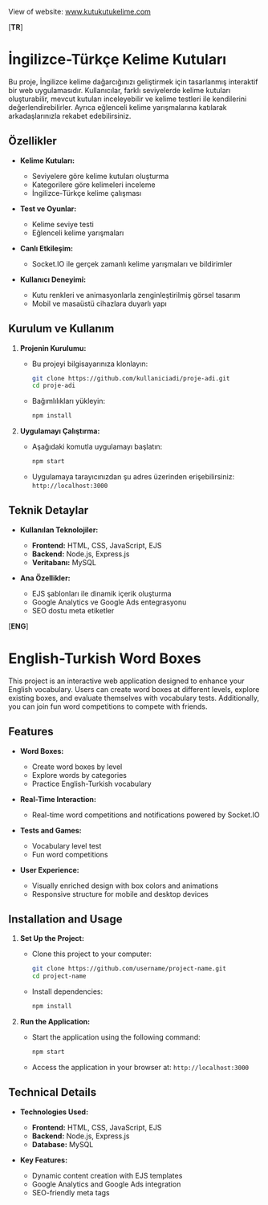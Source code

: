 View  of website:
www.kutukutukelime.com

[**TR**]
# İngilizce-Türkçe Kelime Kutuları

Bu proje, İngilizce kelime dağarcığınızı geliştirmek için tasarlanmış interaktif bir web uygulamasıdır. Kullanıcılar, farklı seviyelerde kelime kutuları oluşturabilir, mevcut kutuları inceleyebilir ve kelime testleri ile kendilerini değerlendirebilirler. Ayrıca eğlenceli kelime yarışmalarına katılarak arkadaşlarınızla rekabet edebilirsiniz.

## Özellikler

- **Kelime Kutuları:**
  - Seviyelere göre kelime kutuları oluşturma
  - Kategorilere göre kelimeleri inceleme
  - İngilizce-Türkçe kelime çalışması

- **Test ve Oyunlar:**
  - Kelime seviye testi
  - Eğlenceli kelime yarışmaları
 
- **Canlı Etkileşim:**
  - Socket.IO ile gerçek zamanlı kelime yarışmaları ve bildirimler

- **Kullanıcı Deneyimi:**
  - Kutu renkleri ve animasyonlarla zenginleştirilmiş görsel tasarım
  - Mobil ve masaüstü cihazlara duyarlı yapı

## Kurulum ve Kullanım

1. **Projenin Kurulumu:**
   - Bu projeyi bilgisayarınıza klonlayın:
     ```bash
     git clone https://github.com/kullaniciadi/proje-adi.git
     cd proje-adi
     ```
   - Bağımlılıkları yükleyin:
     ```bash
     npm install
     ```

2. **Uygulamayı Çalıştırma:**
   - Aşağıdaki komutla uygulamayı başlatın:
     ```bash
     npm start
     ```
   - Uygulamaya tarayıcınızdan şu adres üzerinden erişebilirsiniz: `http://localhost:3000`

## Teknik Detaylar

- **Kullanılan Teknolojiler:**
  - **Frontend:** HTML, CSS, JavaScript, EJS
  - **Backend:** Node.js, Express.js
  - **Veritabanı:** MySQL

- **Ana Özellikler:**
  - EJS şablonları ile dinamik içerik oluşturma
  - Google Analytics ve Google Ads entegrasyonu
  - SEO dostu meta etiketler


[**ENG**]

# English-Turkish Word Boxes

This project is an interactive web application designed to enhance your English vocabulary. Users can create word boxes at different levels, explore existing boxes, and evaluate themselves with vocabulary tests. Additionally, you can join fun word competitions to compete with friends.

## Features

- **Word Boxes:**
  - Create word boxes by level
  - Explore words by categories
  - Practice English-Turkish vocabulary

- **Real-Time Interaction:**
  - Real-time word competitions and notifications powered by Socket.IO

- **Tests and Games:**
  - Vocabulary level test
  - Fun word competitions

- **User Experience:**
  - Visually enriched design with box colors and animations
  - Responsive structure for mobile and desktop devices

## Installation and Usage

1. **Set Up the Project:**
   - Clone this project to your computer:
     ```bash
     git clone https://github.com/username/project-name.git
     cd project-name
     ```
   - Install dependencies:
     ```bash
     npm install
     ```

2. **Run the Application:**
   - Start the application using the following command:
     ```bash
     npm start
     ```
   - Access the application in your browser at: `http://localhost:3000`

## Technical Details

- **Technologies Used:**
  - **Frontend:** HTML, CSS, JavaScript, EJS
  - **Backend:** Node.js, Express.js
  - **Database:** MySQL

- **Key Features:**
  - Dynamic content creation with EJS templates
  - Google Analytics and Google Ads integration
  - SEO-friendly meta tags
